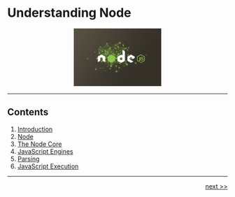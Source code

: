 # Understanding Node

<div align="center" >
<img src="./images/node-js.jpg" width="200px">
</div>

___

## Contents

1. [Introduction](./chapters/1_introduction.md)
2. [Node](./chapters/2_node.md)
3. [The Node Core](./chapters/3_nodecore.md)
4. [JavaScript Engines](./chapters/4_engines.md)
5. [Parsing](./chapters/5_parsing.md)
6. [JavaScript Execution](./chapters/6_jsexecution.md)
<!--
6. [Abstract Syntax Trees]()
7. [Von Neumann Architecture]()
-->
___

<div align="right">

[next >>](./chapters/1_introduction)